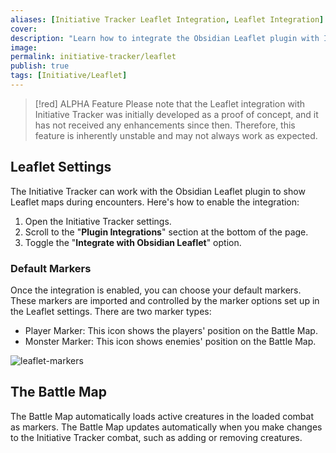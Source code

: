```yaml
---
aliases: [Initiative Tracker Leaflet Integration, Leaflet Integration]
cover: 
description: "Learn how to integrate the Obsidian Leaflet plugin with Initiative Tracker, and add a battle map to your combat encounters."
image: 
permalink: initiative-tracker/leaflet
publish: true
tags: [Initiative/Leaflet]
---
```


> [!red] ALPHA Feature 
> Please note that the Leaflet integration with Initiative Tracker was initially developed as a proof of concept, and it has not received any enhancements since then. Therefore, this feature is inherently unstable and may not always work as expected.

## Leaflet Settings

The Initiative Tracker can work with the Obsidian Leaflet plugin to show Leaflet maps during encounters. Here's how to enable the integration:

1.  Open the Initiative Tracker settings.
2.  Scroll to the "**Plugin Integrations**" section at the bottom of the page.
3.  Toggle the "**Integrate with Obsidian Leaflet**" option.

### Default Markers

Once the integration is enabled, you can choose your default markers. These markers are imported and controlled by the marker options set up in the Leaflet settings. There are two marker types:

-   Player Marker: This icon shows the players' position on the Battle Map.
-   Monster Marker: This icon shows enemies' position on the Battle Map.

![leaflet-markers](https://github.com/javalent/fantasy-statblocks/blob/gh-pages/images/initiative-tracker/IT-leaflet-settings.png?raw=true)

## The Battle Map

The Battle Map automatically loads active creatures in the loaded combat as markers. The Battle Map updates automatically when you make changes to the Initiative Tracker combat, such as adding or removing creatures.


